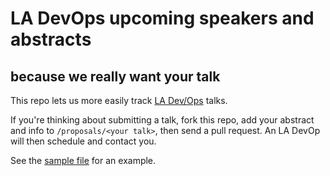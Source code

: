 # LA DevOps upcoming speakers and abstracts 
## because we really want your talk

This repo lets us more easily track [LA Dev/Ops](http://meetup.com/ladevops)
talks.

If you're thinking about submitting a talk, fork this repo, add your abstract and info to `/proposals/<your talk>`, then send a pull request.  An LA DevOp will then schedule and contact you. 

See the [sample file](https://github.com/ladevops/abstracts/tree/master/proposals/sample.md) for an example.
